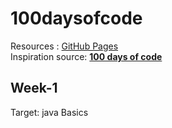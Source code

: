 # 100daysofcode
Resources : [GitHub Pages](https://www.geeksforgeeks.org/100-days-of-code-a-complete-guide-for-beginners-and-experienced/)\
Inspiration source: [**100 days of code**](https://www.100daysofcode.com/)

## Week-1  <br>
 Target: java  Basics <br>
